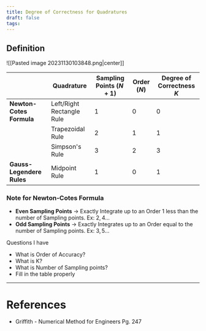 ```yaml
---
title: Degree of Correctness for Quadratures
draft: false
tags:
---
```

## Definition
![[Pasted image 20231130103848.png|center]]


|         | Quadrature   | Sampling Points  ($N+1$)    | Order $(N)$    | Degree of Correctness $K$|  
|     --- | ------------------  |   --   | ---              | -------------- | 
|**Newton-Cotes Formula**           | Left/Right Rectangle Rule| 1 |0 |0       | 
|         | Trapezoidal Rule   |  2   | 1                   | 1              |
|         | Simpson's Rule     | 3    | 2                   | 3              | 
|**Gauss-Legendere Rules**    | Midpoint Rule  | 1       | 0     | 1        | 

### Note for Newton-Cotes Formula
- **Even Sampling Points** -> Exactly Integrate up to an Order 1 less than the number of Sampling points. Ex: $2,4 \dots$ 
- **Odd Sampling Points** -> Exactly Integrates up to an Order equal to the number of Sampling points. Ex: $3, 5  \dots$

Questions I have 
- What is Order of Accuracy?
- What is K? 
- What is Number of Sampling points?
- Fill in the table properly
 

---
# References
- Griffith - Numerical Method for Engineers Pg. 247

